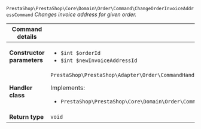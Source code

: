 `PrestaShop\PrestaShop\Core\Domain\Order\Command\ChangeOrderInvoiceAddressCommand`
_Changes invoice address for given order._

| Command details            |    |
| -------------------------- | -- |
| **Constructor parameters** | <ul> <li>`$int $orderId`</li>  <li>`$int $newInvoiceAddressId`</li> </ul> |
| **Handler class**          | `PrestaShop\PrestaShop\Adapter\Order\CommandHandler\ChangeOrderInvoiceAddressHandler`  <p> Implements: </p> <ul>  <li>`PrestaShop\PrestaShop\Core\Domain\Order\CommandHandler\ChangeOrderInvoiceAddressHandlerInterface`</li>  |
| **Return type** |  `void`  |
